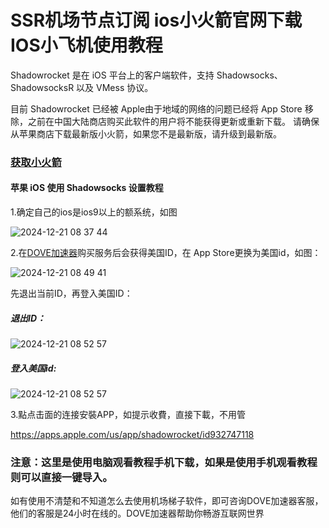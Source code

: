 # SSR机场节点订阅 ios小火箭官网下载 IOS小飞机使用教程

Shadowrocket 是在 iOS 平台上的客户端软件，支持 Shadowsocks、ShadowsocksR 以及 VMess 协议。

目前 Shadowrocket 已经被 Apple由于地域的网络的问题已经将 App Store 移除，之前在中国大陆商店购买此软件的用户将不能获得更新或重新下载。
请确保从苹果商店下载最新版小火箭，如果您不是最新版，请升级到最新版。

### [获取小火箭](https://dove8.cc/a.php?alavBTtF8UB)

#### 苹果 iOS 使用 Shadowsocks 设置教程

1.确定自己的ios是ios9以上的额系统，如图

![2024-12-21 08 37 44](https://github.com/user-attachments/assets/47b2c0af-7ad2-467e-8e1a-0fae6c5ca2dd)

2.在[DOVE加速器](https://dove8.cc/a.php?alavBTtF8UB)购买服务后会获得美国ID，在 App Store更换为美国id，如图：

![2024-12-21 08 49 41](https://github.com/user-attachments/assets/d6b1df59-6f4f-448a-8c6e-e6d1558a1679)

先退出当前ID，再登入美国ID：

##### 退出ID：
![2024-12-21 08 52 57](https://github.com/user-attachments/assets/a69b71eb-6f9c-4f98-8ab7-c523feac1a72)

##### 登入美国id:
![2024-12-21 08 52 57](https://github.com/user-attachments/assets/9c57740c-c349-46e7-9b60-3b5da334e767)

3.點点击面的连接安裝APP，如提示收費，直接下載，不用管

https://apps.apple.com/us/app/shadowrocket/id932747118

### 注意：这里是使用电脑观看教程手机下载，如果是使用手机观看教程则可以直接一键导入。

如有使用不清楚和不知道怎么去使用机场梯子软件，即可咨询DOVE加速器客服，他们的客服是24小时在线的。DOVE加速器帮助你畅游互联网世界





